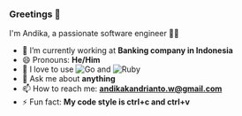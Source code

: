 ### Greetings 👋

I'm Andika, a passionate software engineer 👨‍💻 

- 🔭 I’m currently working at **Banking company in Indonesia**
- 😄 Pronouns: **He/Him**
- 🌱 I love to use ![Go](https://img.shields.io/badge/Go-00ADD8?style=flat&logo=go&logoColor=white) and ![Ruby](https://img.shields.io/badge/Ruby-D51F06?style=flat&logo=Ruby&logoColor=white)
- 💬 Ask me about **anything**
- 📫 How to reach me: **andikakandrianto.w@gmail.com**
- ⚡ Fun fact: **My code style is ctrl+c and ctrl+v**

  
